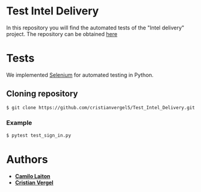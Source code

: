 
# Test Intel Delivery
In this repository you will find the automated tests of the "Intel delivery" project.
The repository can be obtained [here](https://github.com/camilolaiton/IntelligentDelivery.git)
# Tests
We implemented [Selenium](https://www.selenium.dev/) for automated testing in Python.

## Cloning repository 
```sh
$ git clone https://github.com/cristianvergel5/Test_Intel_Delivery.git
```
### Example
```sh
$ pytest test_sign_in.py
```

# Authors
- [**Camilo Laiton**](https://github.com/camilolaiton)
- [**Cristian Vergel**](https://github.com/cristianvergel5)

